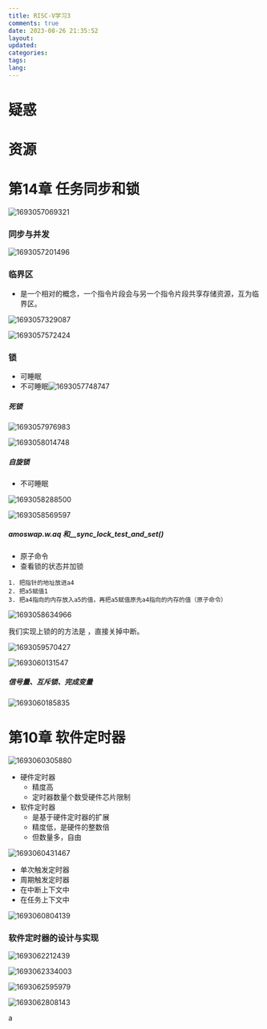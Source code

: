 ```yaml
---
title: RISC-V学习3
comments: true
date: 2023-08-26 21:35:52
layout:
updated:
categories:
tags:
lang:
---
```

# 疑惑

# 资源

# 第14章 任务同步和锁

![1693057069321](image/RISC-V学习3/1693057069321.png)

### 同步与并发

![1693057201496](image/RISC-V学习3/1693057201496.png)

### 临界区

- 是一个相对的概念，一个指令片段会与另一个指令片段共享存储资源，互为临界区。

![1693057329087](image/RISC-V学习3/1693057329087.png)

![1693057572424](image/RISC-V学习3/1693057572424.png)

### 锁

- 可睡眠
- 不可睡眠![1693057748747](image/RISC-V学习3/1693057748747.png)

##### 死锁

![1693057976983](image/RISC-V学习3/1693057976983.png)

![1693058014748](image/RISC-V学习3/1693058014748.png)

##### 自旋锁

- 不可睡眠

![1693058288500](image/RISC-V学习3/1693058288500.png)

![1693058569597](image/RISC-V学习3/1693058569597.png)

##### amoswap.w.aq 和__sync_lock_test_and_set()

- 原子命令
- 查看锁的状态并加锁

```
1. 把指针的地址放进a4
2. 把a5赋值1
3. 把a4指向的内存放入a5的值，再把a5赋值原先a4指向的内存的值（原子命令）
```

![1693058634966](image/RISC-V学习3/1693058634966.png)

我们实现上锁的的方法是 ，直接关掉中断。

![1693059570427](image/RISC-V学习3/1693059570427.png)

![1693060131547](image/RISC-V学习3/1693060131547.png)

##### 信号量、互斥锁、完成变量

![1693060185835](image/RISC-V学习3/1693060185835.png)

# 第10章 软件定时器

![1693060305880](image/RISC-V学习3/1693060305880.png)

* 硬件定时器
  * 精度高
  * 定时器数量个数受硬件芯片限制
* 软件定时器
  * 是基于硬件定时器的扩展
  * 精度低，是硬件的整数倍
  * 但数量多，自由

![1693060431467](image/RISC-V学习3/1693060431467.png)

- 单次触发定时器
- 周期触发定时器
- 在中断上下文中
- 在任务上下文中

![1693060804139](image/RISC-V学习3/1693060804139.png)

### 软件定时器的设计与实现

![1693062212439](image/RISC-V学习3/1693062212439.png)



![1693062334003](image/RISC-V学习3/1693062334003.png)



![1693062595979](image/RISC-V学习3/1693062595979.png)



![1693062808143](image/RISC-V学习3/1693062808143.png)







a
